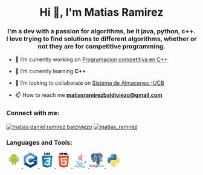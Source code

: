 <h1 align="center">Hi 👋, I'm Matias Ramirez</h1>
<h3 align="center">I'm a dev with a passion for algorithms, be it java, python, c++. I love trying to find solutions to different algorithms, whether or not they are for competitive programming.</h3>

- 🔭 I’m currently working on [Programacion competitiva en C++](https://github.com/matiasramirezbaldiviezo/C-.git)

- 🌱 I’m currently learning **C++**

- 👯 I’m looking to collaborate on [Sistema de Almacenes -UCB](https://github.com/MattZub13/sistema_de_almacenes.git)

- 📫 How to reach me **matiasramirezbaldiviezo@gmail.com**

<h3 align="left">Connect with me:</h3>
<p align="left">
<a href="https://linkedin.com/in/matias daniel ramirez baldiviezo" target="blank"><img align="center" src="https://raw.githubusercontent.com/rahuldkjain/github-profile-readme-generator/master/src/images/icons/Social/linked-in-alt.svg" alt="matias daniel ramirez baldiviezo" height="30" width="40" /></a>
<a href="https://codeforces.com/profile/matias_ramirez" target="blank"><img align="center" src="https://raw.githubusercontent.com/rahuldkjain/github-profile-readme-generator/master/src/images/icons/Social/codeforces.svg" alt="matias_ramirez" height="30" width="40" /></a>
</p>

<h3 align="left">Languages and Tools:</h3>
<p align="left"> <a href="https://developer.android.com" target="_blank" rel="noreferrer"> <img src="https://raw.githubusercontent.com/devicons/devicon/master/icons/android/android-original-wordmark.svg" alt="android" width="40" height="40"/> </a> <a href="https://www.w3schools.com/cpp/" target="_blank" rel="noreferrer"> <img src="https://raw.githubusercontent.com/devicons/devicon/master/icons/cplusplus/cplusplus-original.svg" alt="cplusplus" width="40" height="40"/> </a> <a href="https://www.w3schools.com/css/" target="_blank" rel="noreferrer"> <img src="https://raw.githubusercontent.com/devicons/devicon/master/icons/css3/css3-original-wordmark.svg" alt="css3" width="40" height="40"/> </a> <a href="https://www.w3.org/html/" target="_blank" rel="noreferrer"> <img src="https://raw.githubusercontent.com/devicons/devicon/master/icons/html5/html5-original-wordmark.svg" alt="html5" width="40" height="40"/> </a> <a href="https://www.java.com" target="_blank" rel="noreferrer"> <img src="https://raw.githubusercontent.com/devicons/devicon/master/icons/java/java-original.svg" alt="java" width="40" height="40"/> </a> <a href="https://www.postgresql.org" target="_blank" rel="noreferrer"> <img src="https://raw.githubusercontent.com/devicons/devicon/master/icons/postgresql/postgresql-original-wordmark.svg" alt="postgresql" width="40" height="40"/> </a> <a href="https://www.python.org" target="_blank" rel="noreferrer"> <img src="https://raw.githubusercontent.com/devicons/devicon/master/icons/python/python-original.svg" alt="python" width="40" height="40"/> </a> </p>
